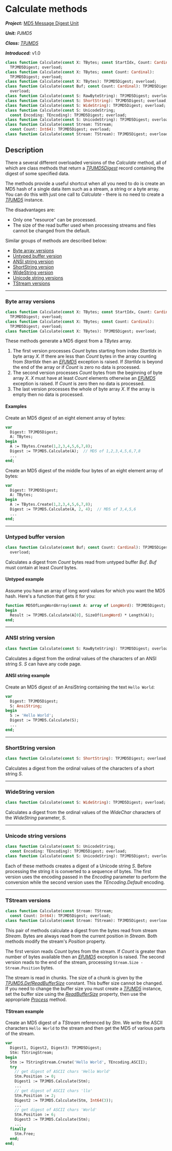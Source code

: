 # Calculate methods

***Project:*** [MD5 Message Digest Unit](../API.md)

***Unit:*** _PJMD5_

***Class:*** [_TPJMD5_](./TPJMD5.md)

***Introduced:*** v1.0

```pascal
class function Calculate(const X: TBytes; const StartIdx, Count: Cardinal):
  TPJMD5Digest; overload;
class function Calculate(const X: TBytes; const Count: Cardinal):
  TPJMD5Digest; overload;
class function Calculate(const X: TBytes): TPJMD5Digest; overload;
class function Calculate(const Buf; const Count: Cardinal): TPJMD5Digest;
  overload;
class function Calculate(const S: RawByteString): TPJMD5Digest; overload;
class function Calculate(const S: ShortString): TPJMD5Digest; overload;
class function Calculate(const S: WideString): TPJMD5Digest; overload;
class function Calculate(const S: UnicodeString;
  const Encoding: TEncoding): TPJMD5Digest; overload;
class function Calculate(const S: UnicodeString): TPJMD5Digest; overload;
class function Calculate(const Stream: TStream;
  const Count: Int64): TPJMD5Digest; overload;
class function Calculate(const Stream: TStream): TPJMD5Digest; overload;
```

## Description

There a several different overloaded versions of the _Calculate_ method, all of which are class methods that return a [_TPJMD5Digest_](./TPJMD5Digest.md) record containing the digest of some specified data.

The methods provide a useful shortcut when all you need to do is create an MD5 hash of a single data item such as a stream, a string or a byte array. You can do this with just one call to _Calculate_ - there is no need to create a [_TPJMD5_](./TPJMD5.md) instance.

The disadvantages are:

* Only one "resource" can be processed.
* The size of the read buffer used when processing streams and files cannot be changed from the default.

Similar groups of methods are described below:

* [Byte array versions](#byte-array-versions)
* [Untyped buffer version](#untyped-buffer-version)
* [ANSI string version](#ansi-string-version)
* [ShortString version](#shortstring-version)
* [WideString version](#widestring-version)
* [Unicode string versions](#unicode-string-versions)
* [TStream versions](#tstream-versions)

--------------------------------------------

### Byte array versions

```pascal
class function Calculate(const X: TBytes; const StartIdx, Count: Cardinal):
  TPJMD5Digest; overload;
class function Calculate(const X: TBytes; const Count: Cardinal):
  TPJMD5Digest; overload;
class function Calculate(const X: TBytes): TPJMD5Digest; overload;
```

These methods generate a MD5 digest from a _TBytes_ array.

1. The first version processes _Count_ bytes starting from index _StartIdx_ in byte array _X_. If there are less than _Count_ bytes in the array counting from _StartIdx_ then an [_EPJMD5_](./EPJMD5.md) exception is raised. If _StartIdx_ is beyond the end of the array or if _Count_ is zero no data is processed.
2. The second version processes _Count_ bytes from the beginning of byte array _X_. _X_ must have at least _Count_ elements otherwise an [_EPJMD5_](./EPJMD5.md) exception is raised. If _Count_ is zero then no data is processed.
3. The last version processes the whole of byte array _X_. If the array is empty then no data is processed.

#### Examples

Create an MD5 digest of an eight element array of bytes:

```pascal
var
  Digest: TPJMD5Digest;
  A: TBytes;
begin
  A := TBytes.Create(1,2,3,4,5,6,7,8);
  Digest := TPJMD5.Calculate(A);  // MD5 of 1,2,3,4,5,6,7,8
  ...
end;
```

Create an MD5 digest of the middle four bytes of an eight element array of bytes:

```pascal
var
  Digest: TPJMD5Digest;
  A: TBytes;
begin
  A := TBytes.Create(1,2,3,4,5,6,7,8);
  Digest := TPJMD5.Calculate(A, 2, 4);  // MD5 of 3,4,5,6
  ...
end;
```

--------------------------------------------

### Untyped buffer version

```pascal
class function Calculate(const Buf; const Count: Cardinal): TPJMD5Digest;
  overload;
```

Calculates a digest from _Count_ bytes read from untyped buffer _Buf_. _Buf_ must contain at least _Count_ bytes.

#### Untyped example

Assume you have an array of long word values for which you want the MD5 hash. Here's a function that gets it for you:

```pascal
function MD5OfLongWordArray(const A: array of LongWord): TPJMD5Digest;
begin
  Result := TPJMD5.Calculate(A[0], SizeOf(LongWord) * Length(A));
end;
```

--------------------------------------------

### ANSI string version

```pascal
class function Calculate(const S: RawByteString): TPJMD5Digest; overload;
```

Calculates a digest from the ordinal values of the characters of an ANSI string _S_. _S_ can have any code page.

#### ANSI string example

Create an MD5 digest of an AnsiString containing the text `Hello World`:

```pascal
var
  Digest: TPJMD5Digest;
  S: AnsiString;
begin
  S := 'Hello World';
  Digest := TPJMD5.Calculate(S);
  ...
end;
```

--------------------------------------------

### ShortString version

```pascal
class function Calculate(const S: ShortString): TPJMD5Digest; overload;
```

Calculates a digest from the ordinal values of the characters of a short string _S_.

--------------------------------------------

### WideString version

```pascal
class function Calculate(const S: WideString): TPJMD5Digest; overload;
```

Calculates a digest from the ordinal values of the _WideChar_ characters of the _WideString_ parameter, _S_.

--------------------------------------------

### Unicode string versions

```pascal
class function Calculate(const S: UnicodeString;
  const Encoding: TEncoding): TPJMD5Digest; overload;
class function Calculate(const S: UnicodeString): TPJMD5Digest; overload;
```

Each of these methods creates a digest of a Unicode string _S_. Before processing the string it is converted to a sequence of bytes. The first version uses the encoding passed in the _Encoding_ parameter to perform the conversion while the second version uses the _TEncoding.Default_ encoding.

--------------------------------------------

### TStream versions

```pascal
class function Calculate(const Stream: TStream;
  const Count: Int64): TPJMD5Digest; overload;
class function Calculate(const Stream: TStream): TPJMD5Digest; overload;
```

This pair of methods calculate a digest from the bytes read from stream _Stream_. Bytes are always read from the current position in _Stream_. Both methods modify the stream's _Position_ property.

The first version reads _Count_ bytes from the stream. If _Count_ is greater than number of bytes available then an [_EPJMD5_](./EPJMD5.md) exception is raised. The second version reads to the end of the stream, processing `Stream.Size - Stream.Position` bytes.

The stream is read in chunks. The size of a chunk is given by the [_TPJMD5.DefReadBufferSize_](./TPJMD5-DefReadBufferSize.md) constant. This buffer size cannot be changed. If you need to change the buffer size you must create a [_TPJMD5_](./TPJMD5.md) instance, set the buffer size using the [_ReadBufferSize_](./TPJMD5-ReadBufferSize.md) property, then use the appropriate [_Process_](./TPJMD5-Process.md) method.

#### TStream example

Create an MD5 digest of a _TStream_ referenced by _Stm_. We write the ASCII characters `Hello World` to the stream and then get the MD5 of various parts of the stream.

```pascal
var
  Digest1, Digest2, Digest3: TPJMD5Digest;
  Stm: TStringStream;
begin
  Stm := TStringStream.Create('Hello World', TEncoding.ASCII);
  try
    // get digest of ASCII chars 'Hello World'
    Stm.Position := 0;
    Digest1 := TPJMD5.Calculate(Stm);
    ...
    // get digest of ASCII chars 'llo'
    Stm.Position := 2;
    Digest2 := TPJMD5.Calculate(Stm, Int64(3));
    ...
    // get digest of ASCII chars 'World'
    Stm.Position := 6;
    Digest3 := TPJMD5.Calculate(Stm);
    ...
  finally
    Stm.Free;
  end;
end;
```
